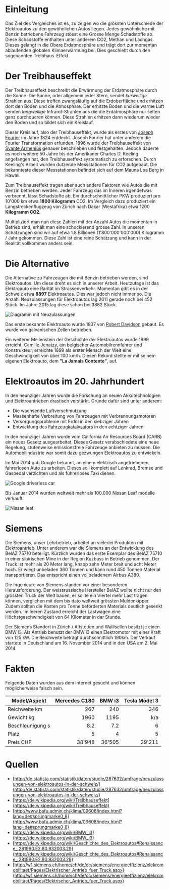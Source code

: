 # Einleitung
Das Ziel des Vergleiches ist es, zu zeigen wo die grössten Unterschiede der Elektroautos zu den gewöhnlichen Autos liegen.
Jedes gewöhnliche mit Benzin betriebene Fahrzeug stösst eine Grosse Menge Schadstoffe ab.
Diese Schadstoffe enthalten unter anderem CO2, Methan und Lachgas.
Dieses gelangt in die Obere Erdatmosphäre und trägt dort zur momentan ablaufenden globalen Klimaerwärmung bei.
Dies geschieht durch den sogenannten Treibhaus-Effekt.

# Der Treibhauseffekt
Der Treibhauseffekt beschreibt die Erwärmung der Erdatmosphäre durch die Sonne.
Die Sonne, oder allgemein jeder Stern, sendet *kurwellige* Strahlen aus.
Diese treffen zwangsläufig auf die Erdoberfläche und erhitzen dort den Boden und die Atmosphäre.
Der erhitzte Boden und die warme Luft senden *langwellige* Infrarot-Strahlen aus die die Erdatmosphäre nur selten ganz durchqueren können.
Diese Strahlen erhitzen dann wiederum wieder den Boden und so bildet sich ein Kreislauf.

Dieser Kreislauf, also der Treibhauseffekt, wurde als erstes von [Joseph Fourier](https://de.wikipedia.org/wiki/Joseph_Fourier) im Jahre 1824 entdeckt.
Joseph Fourier hat unter anderem die Fourier Transformation erfunden.
1896 wurde der Treibhauseffekt von [Svante Arrhenius](https://de.wikipedia.org/wiki/Svante_Arrhenius) genauer beschrieben und festgehalten.
Jedoch dauerte es noch weitere 50 Jahre bis der Amerikaner Charles D. Keeling angefangen hat, den Treibhauseffekt systematisch zu erforschen.
Durch Keeling's Arbeit wurden dutzende Messstationen für CO2 aufgebaut.
Die bekannteste dieser Messstationen befindet sich auf dem Mauna Loa Berg in Hawaii.

Zum Treibhauseffekt tragen aber auch andere Faktoren wie Autos die mit Benzin betrieben werden.
Jeder Fahrzeug das im Inneren irgendetwas verbrennt, lässt Schadstoffe ab.
Ein durchschnittlicher PKW produziert pro 10'000 km etwa **1800 Kilogramm** CO2.
Im Vergleich dazu produziert ein Langstreckenflugzeug von Zürich nach Dakar (Westafrika) etwa 1200 **Kilogramm CO2**.

Multipliziert man nun diese Zahlen mit der Anzahl Autos die momentan in Betrieb sind, erhält man eine schockierend grosse Zahl.
In unseren Schätzungen sind wir auf etwa 1.8 Billionen (1'800'000'000'000) Kilogramm / Jahr gekommen.
Diese Zahl ist eine reine Schätzung und kann in der Realität vollkommen anders sein.

# Die Alternative
Die Alternative zu Fahrzeugen die mit Benzin betrieben werden, sind Elektroautos.
Um diese dreht es sich in unserer Arbeit.
Heutzutage ist das Elektroauto eine Rarität im Strassenverkehr.
Momentan gibt es in der Schweiz etwa **8897** Elektroautos.
Dies war jedoch nicht immer so. Die Anzahl Neuzulassungen für Elektroautos lag 2011 gerade noch bei 452 Stück.
Im Jahre 2015 lag diese schon bei 3882 Stück.

![Diagramm mit Neuzulassungen](/neuzulassungen.jpg)

Das erste bekannte Elektroauto wurde 1837 von [Robert Davidson](https://en.wikipedia.org/wiki/Robert_Davidson_(inventor)) gebaut.
Es wurde von galvanischen Zellen betrieben.

Ein weiterer Meilenstein der Geschichte der Elektroautos wurde 1899 erreicht.
[Camille Jenatzy](https://en.wikipedia.org/wiki/Camille_Jenatzy), ein belgischer Automobilrennfahrer und Konstrukteur, erreichte 1899 als erster Mensch der Welt eine Geschwindigkeit von über 100 km/h.
Diesen Rekord stellte er mit seinem eigenen Elektroauto, dem **"La Jamais Contente"**, auf.

# Elektroautos im 20. Jahrhundert
In den neunziger Jahren wurde die Forschung an neuen Akkutechnologien und Elektroantrieben drastisch verstärkt. Gründe dafür sind unter anderem:

- Die wachsende Luftverschmutzung
- Massenhafte Verbreitung von Fahrzeugen mit Verbrennungsmotoren
- Versorgungsprobleme mit Erdöl in den siebziger Jahren
- Entwicklung des [Fahrzeugkatalysators](https://de.wikipedia.org/wiki/Fahrzeugkatalysator) in den achtziger Jahren

In den neunziger Jahren wurde vom California Air Resources Board (CARB) ein neues Gesetz ausgearbeitet.
Dieses Gesetz verabschiedete eine neue Regelung, stufenweise emissionsfreie Fahrzeuge anbieten zu müssen.
Die Automobilindustrie war somit dazu gezwungen Elektroautos zu entwickeln.

Im Mai 2014 gab Google bekannt, an einem elektrisch angetriebenen, fahrerlosen Auto zu arbeiten.
Dieses soll komplett auf Lenkrad, Bremse und Gaspedal verzichten und als führerloses Taxi dienen.

![Google driverless car](/googlecar.jpg)

Bis Januar 2014 wurden weltweit mehr als 100.000 Nissan Leaf modelle verkauft.

![Nissan leaf](/nissanleaf.jpg)

# Siemens
Die Siemens, unser Lehrbetrieb, arbeitet an vielerlei Produkten mit Elektroantrieb.
Unter anderem war die Siemens an der Entwicklung des BelAZ 75710 beteiligt.
Kürzlich wurden das erste Exemplar des BelAZ 75710 in einer sibirischen Mine in der Region Kuzbass in Betrieb genommen.
Der Truck ist mehr als 20 Meter lang, knapp zehn Meter breit und acht Meter hoch.
Er wiegt unbeladen 360 Tonnen und kann rund 450 Tonnen Material transportieren.
Das entspricht einen vollbeladenem Airbus A380.

Die Ingenieure von Siemens standen vor einer besonderen Herausforderung.
Der weissrussische Hersteller BelAZ wollte nicht nur den grössten Truck der Welt bauen, er sollte ein Viertel mehr Last tragen können, verglichen mit dem bis dato weltweit grössten Muldenkipper.
Zudem sollten die Kosten pro Tonne beförderten Materials deutlich gesenkt werden.
Im leeren Zustand erreicht der Lastwagen eine Höchstgeschwindigkeit von 64 Kilometer in der Stunde.

Der Siemens Standort in Zürich / Altstetten und Wallisellen besitzt je einen BMW i3.
Als Antrieb benutzt der BMW i3 einen Elektromotor mit einer Kraft von 125 kW.
Die Reichweite beträgt durchschnittlich 190km. Der Verkauf startete in Deutschland am 16. November 2014 und in den USA am 2. Mai 2014.

# Fakten

Folgende Daten wurden aus dem Internet gesucht und können möglicherweise falsch sein.

Model/Aspekt | Mercedes C180 | BMW i3 | Tesla Model 3
--- | ---: | ---: | ---:
Reichweite km | 267 | 240 | 346
Gewicht kg | 1960 | 1195 | k/a
Beschleunigung s | 8.2 | 7.2 | 6
Platz | 5 | 4 | 5
Preis CHF | 38'948 | 36'505 | 29'211


# Quellen
- [http://de.statista.com/statistik/daten/studie/287632/umfrage/neuzulassungen-von-elektroautos-in-der-schweiz/](http://de.statista.com/statistik/daten/studie/287632/umfrage/neuzulassungen-von-elektroautos-in-der-schweiz/)
- [https://de.wikipedia.org/wiki/Treibhauseffekt](https://de.wikipedia.org/wiki/Treibhauseffekt)
- [http://www.bafu.admin.ch/klima/09608/index.html?lang=de#sprungmarke0_8](http://www.bafu.admin.ch/klima/09608/index.html?lang=de#sprungmarke0_8)
- [https://de.wikipedia.org/wiki/BMW_i3](https://de.wikipedia.org/wiki/BMW_i3)
- [https://de.wikipedia.org/wiki/Geschichte_des_Elektroautos#Renaissance_.281990.E2.80.932003.29](https://de.wikipedia.org/wiki/Geschichte_des_Elektroautos#Renaissance_.281990.E2.80.932003.29)
- [http://w1.siemens.ch/home/ch/de/cc/siemens/energieeffizienz/elekromobilitaet/Pages/Elektrischer_Antrieb_fuer_Truck.aspx](http://w1.siemens.ch/home/ch/de/cc/siemens/energieeffizienz/elekromobilitaet/Pages/Elektrischer_Antrieb_fuer_Truck.aspx)
